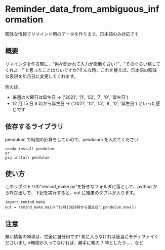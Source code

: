 # Reminder_data_from_ambiguous_information

曖昧な情報でリマインド用のデータを作ります。日本語のみ対応です

## 概要

リマインダを作る際に、"色々聞かれて入力が面倒くさい !"、"そのぐらい察してくれよ ! " と思ったことはないですか?そんな時、これを使えば、日本語の曖昧な表現を年月日に変更してくれます。

例えば、

- 来週の火曜日は誕生日 → ('2021', '11', '02', '7', '0', '誕生日')
- 12 月 15 日 8 時から誕生日 → ('2021', '12', '15', '8', '0', '誕生日')
  といった感じです

## 依存するライブラリ

pendulum で時間の計算をしていので、pendulum を入れてください

```
conda install pendulum
or
pip install pendulum
```

## 使い方

このリポジトリの"remind_make.py"を好きなフォルダに落として、python から呼び出しで、下記を実行すると、out に結果のタプルが入ります。

```
import remind_make
out = remind_make.main("12月15日8時から誕生日",pendulum.now())
```

## 注意

無い情報の補填は、完全に自分用です! 気に入らなければ適当にモディファイくださいまし
※時間が入ってなければ、勝手に朝の 7 時としたり、、、など
